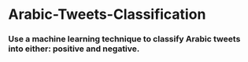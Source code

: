 # Arabic-Tweets-Classification

### Use a machine learning technique to classify Arabic tweets into either: positive and negative.
